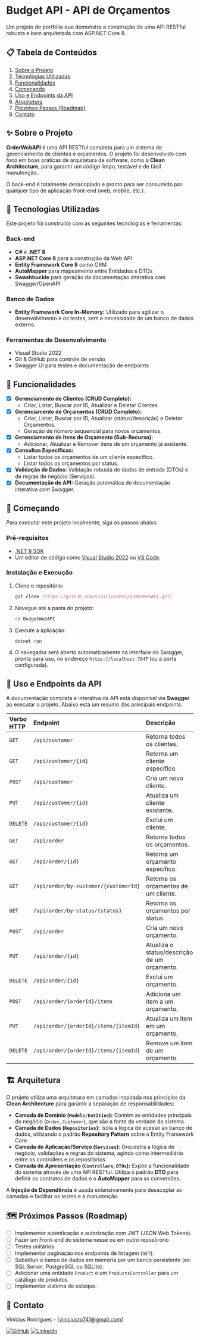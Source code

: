 # Budget API - API de Orçamentos

Um projeto de portfólio que demonstra a construção de uma API RESTful robusta e bem arquitetada com ASP.NET Core 8.

## 📋 Tabela de Conteúdos

1.  [Sobre o Projeto](#-sobre-o-projeto)
2.  [Tecnologias Utilizadas](#-tecnologias-utilizadas)
3.  [Funcionalidades](#-funcionalidades)
4.  [Começando](#-começando)
5.  [Uso e Endpoints da API](#-uso-e-endpoints-da-api)
6.  [Arquitetura](#-arquitetura)
7.  [Próximos Passos (Roadmap)](#-próximos-passos-roadmap)
8.  [Contato](#-contato)

## ✨ Sobre o Projeto

**OrderWebAPI** é uma API RESTful completa para um sistema de gerenciamento de clientes e orçamentos. O projeto foi desenvolvido com foco em boas práticas de arquitetura de software, como a **Clean Architecture**, para garantir um código limpo, testável e de fácil manutenção.

O back-end é totalmente desacoplado e pronto para ser consumido por qualquer tipo de aplicação front-end (web, mobile, etc.).

## 🚀 Tecnologias Utilizadas

Este projeto foi construído com as seguintes tecnologias e ferramentas:

### **Back-end**
* **C#** e **.NET 8**
* **ASP.NET Core 8** para a construção da Web API
* **Entity Framework Core 8** como ORM
* **AutoMapper** para mapeamento entre Entidades e DTOs
* **Swashbuckle** para geração da documentação interativa com Swagger/OpenAPI

### **Banco de Dados**
* **Entity Framework Core In-Memory:** Utilizado para agilizar o desenvolvimento e os testes, sem a necessidade de um banco de dados externo.

### **Ferramentas de Desenvolvimento**
* Visual Studio 2022
* Git & GitHub para controle de versão
* Swagger UI para testes e documentação de endpoints

## 🎯 Funcionalidades

-   [x] **Gerenciamento de Clientes (CRUD Completo):**
    -    Criar, Listar, Buscar por ID, Atualizar e Deletar Clientes.
-   [x] **Gerenciamento de Orçamentos (CRUD Completo):**
    -    Criar, Listar, Buscar por ID, Atualizar (status/descrição) e Deletar Orçamentos.
    -    Geração de número sequencial para novos orçamentos.
-   [x] **Gerenciamento de Itens de Orçamento (Sub-Recurso):**
    -    Adicionar, Atualizar e Remover itens de um orçamento já existente.
-   [x] **Consultas Específicas:**
    -    Listar todos os orçamentos de um cliente específico.
    -    Listar todos os orçamentos por status.
-   [x] **Validação de Dados:** Validação robusta de dados de entrada (DTOs) e de regras de negócio (Serviços).
-   [x] **Documentação de API:** Geração automática de documentação interativa com Swagger.

## 🏁 Começando

Para executar este projeto localmente, siga os passos abaixo.

### Pré-requisitos
* [.NET 8 SDK](https://dotnet.microsoft.com/en-us/download/dotnet/8.0)
* Um editor de código como [Visual Studio 2022](https://visualstudio.microsoft.com/vs/) ou [VS Code](https://code.visualstudio.com/).

### Instalação e Execução

1.  Clone o repositório:
    ```sh
    git clone [https://github.com/viniciusdevr/OrderWebAPI.git]
    ```
2.  Navegue até a pasta do projeto:
    ```sh
    cd BudgetWebAPI 
    ```
3.  Execute a aplicação:
    ```sh
    dotnet run
    ```
4.  O navegador será aberto automaticamente na interface do Swagger, pronta para uso, no endereço `https://localhost:7047` (ou a porta configurada).

## 📝 Uso e Endpoints da API

A documentação completa e interativa da API está disponível via **Swagger** ao executar o projeto. Abaixo está um resumo dos principais endpoints.

| Verbo HTTP | Endpoint | Descrição |
| :--- | :--- | :--- |
| `GET` | `/api/customer` | Retorna todos os clientes. |
| `GET` | `/api/customer/{id}` | Retorna um cliente específico. |
| `POST`| `/api/customer` | Cria um novo cliente. |
| `PUT` | `/api/customer/{id}` | Atualiza um cliente existente. |
| `DELETE`| `/api/customer/{id}` | Exclui um cliente. |
| `GET` | `/api/order` | Retorna todos os orçamentos. |
| `GET` | `/api/order/{id}` | Retorna um orçamento específico. |
| `GET` | `/api/order/by-customer/{customerId}` | Retorna os orçamentos de um cliente. |
| `GET` | `/api/order/by-status/{status}` | Retorna os orçamentos por status. |
| `POST`| `/api/order` | Cria um novo orçamento. |
| `PUT` | `/api/order/{id}` | Atualiza o status/descrição de um orçamento. |
| `DELETE`| `/api/order/{id}` | Exclui um orçamento. |
| `POST`| `/api/order/{orderId}/items` | Adiciona um item a um orçamento. |
| `PUT` | `/api/order/{orderId}/items/{itemId}` | Atualiza um item em um orçamento. |
| `DELETE`| `/api/order/{orderId}/items/{itemId}` | Remove um item de um orçamento. |

## 🏗️ Arquitetura

O projeto utiliza uma arquitetura em camadas inspirada nos princípios da **Clean Architecture** para garantir a separação de responsabilidades:

* **Camada de Domínio (`Models/Entities`):** Contém as entidades principais do negócio (`Order`, `Customer`), que são a fonte da verdade do sistema.
* **Camada de Dados (`Repositories`):** Isola a lógica de acesso ao banco de dados, utilizando o padrão **Repository Pattern** sobre o Entity Framework Core.
* **Camada de Aplicação/Serviço (`Services`):** Orquestra a lógica de negócio, validações e regras do sistema, agindo como intermediário entre os controllers e os repositórios.
* **Camada de Apresentação (`Controllers`, `DTOs`):** Expõe a funcionalidade do sistema através de uma API RESTful. Utiliza o padrão **DTO** para definir os contratos de dados e o **AutoMapper** para as conversões.

A **Injeção de Dependência** é usada extensivamente para desacoplar as camadas e facilitar os testes e a manutenção.

## 🗺️ Próximos Passos (Roadmap)

-   [ ] Implementar autenticação e autorização com JWT (JSON Web Tokens).
-  [ ] Fazer um Front-end do sistema nesse ou em outro repostirório
-   [ ] Testes unitários
-   [ ] Implementar paginação nos endpoints de listagem (`GET`).
-   [ ] Substituir o banco de dados em memória por um banco persistente (ex: SQL Server, PostgreSQL ou SQLite).
-   [ ] Adicionar uma entidade `Product` e um `ProductsController` para um catálogo de produtos.
-   [ ] Implementar sistema de estoque.

## 📧 Contato

Vinícius Rodrigues - [viniciusro741@gmail.com]

[![GitHub](https://img.shields.io/badge/GitHub-100000?style=for-the-badge&logo=github&logoColor=white)](https://github.com/viniciusdevr)
[![LinkedIn](https://img.shields.io/badge/linkedin-%230077B5.svg?style=for-the-badge&logo=linkedin&logoColor=white)](www.linkedin.com/in/vinícius-rodrigues-a0a3b1271)
